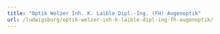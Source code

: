```yaml
---
title: "Optik Welzer Inh. K. Laible Dipl.-Ing. (FH) Augenoptik"
url: /ludwigsburg/optik-welzer-inh-k-laible-dipl-ing-fh-augenoptik/
---
```

